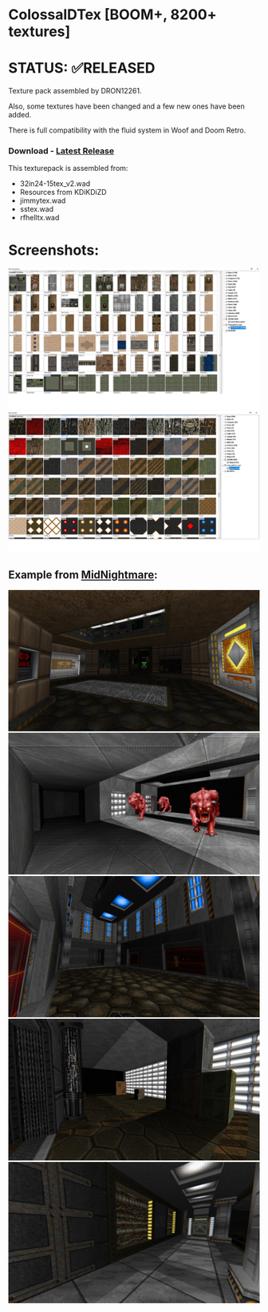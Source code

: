 # ColossalDTex [BOOM+, 8200+ textures]

# STATUS: ✅RELEASED

Texture pack assembled by DRON12261.

Also, some textures have been changed and a few new ones have been added. 

There is full compatibility with the fluid system in Woof and Doom Retro.

### Download - [Latest Release](https://github.com/Doom-Mapping-Modding-Lair-DRON12261/RES-ColossalDTex/releases/latest/download/ColossalDTex_v1.wad)

This texturepack is assembled from:
- 32in24-15tex_v2.wad
- Resources from KDiKDiZD
- jimmytex.wad
- sstex.wad
- rfhelltx.wad

# Screenshots:
![Screen1](./screens/1.png)
![Screen2](./screens/2.png)

## Example from [MidNightmare](https://github.com/Doom-Mapping-Modding-Lair-DRON12261/WAD-MidNightmare):
![Screen3](./screens/3.png)
![Screen4](./screens/4.png)
![Screen5](./screens/5.png)
![Screen6](./screens/6.png)
![Screen7](./screens/7.png)
